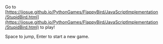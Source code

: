 Go to [https://jiosue.github.io/PythonGames/FlappyBird/JavaScriptImplementation/StupidBird.html](https://jiosue.github.io/PythonGames/FlappyBird/JavaScriptImplementation/StupidBird.html) to play!

Space to jump, Enter to start a new game.
